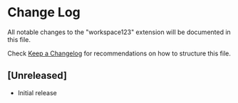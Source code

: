 # Change Log

All notable changes to the "workspace123" extension will be documented in this file.

Check [Keep a Changelog](http://keepachangelog.com/) for recommendations on how to structure this file.

## [Unreleased]

- Initial release